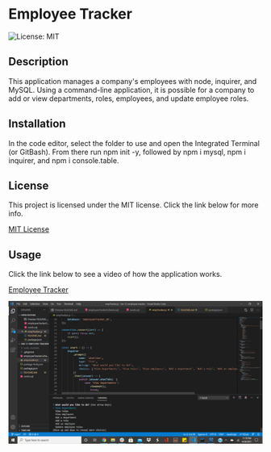 # Employee Tracker
![License: MIT](https://img.shields.io/badge/License-MIT-yellow.svg)

## Description
This application manages a company's employees with node, inquirer, and MySQL. Using a command-line application, it is possible for a company to add or view departments, roles, employees, and update employee roles.

## Installation
In the code editor, select the folder to use and open the Integrated Terminal (or GitBash). From there run npm init -y, followed by npm i mysql, npm i inquirer, and npm i console.table. 

## License
This project is licensed under the MIT license. Click the link below for more info.

[MIT License](https://opensource.org/licenses/MIT)

## Usage
Click the link below to see a video of how the application works.

[Employee Tracker](https://drive.google.com/file/d/10cT0AuwOwgGlzhtX4v2BIFWuto3Bd6Yx/view)

![demo pic 1](Assets/demo-pic.png)


